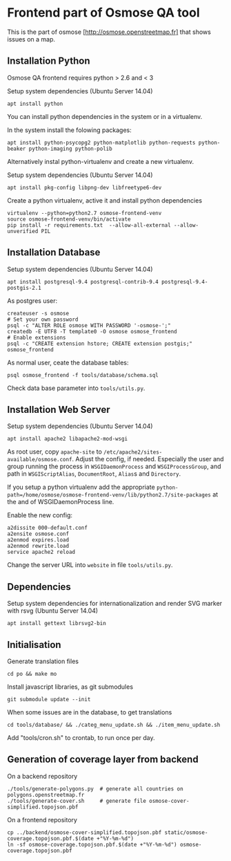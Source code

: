 Frontend part of Osmose QA tool
===============================

This is the part of osmose [http://osmose.openstreetmap.fr] that shows issues
on a map.


Installation Python
-------------------

Osmose QA frontend requires python > 2.6 and < 3

Setup system dependencies (Ubuntu Server 14.04)
```
apt install python
```

You can install python dependencies in the system or in a virtualenv.

In the system install the folowing packages:
```
apt install python-psycopg2 python-matplotlib python-requests python-beaker python-imaging python-polib
```

Alternatively instal python-virtualenv and create a new virtualenv.

Setup system dependencies (Ubuntu Server 14.04)
```
apt install pkg-config libpng-dev libfreetype6-dev
```

Create a python virtualenv, active it and install python dependencies
```
virtualenv --python=python2.7 osmose-frontend-venv
source osmose-frontend-venv/bin/activate
pip install -r requirements.txt  --allow-all-external --allow-unverified PIL
```


Installation Database
---------------------

Setup system dependencies (Ubuntu Server 14.04)
```
apt install postgresql-9.4 postgresql-contrib-9.4 postgresql-9.4-postgis-2.1
```

As postgres user:
```
createuser -s osmose
# Set your own password
psql -c "ALTER ROLE osmose WITH PASSWORD '-osmose-';"
createdb -E UTF8 -T template0 -O osmose osmose_frontend
# Enable extensions
psql -c "CREATE extension hstore; CREATE extension postgis;" osmose_frontend
```

As normal user, ceate the database tables:
```
psql osmose_frontend -f tools/database/schema.sql
```

Check data base parameter into `tools/utils.py`.


Installation Web Server
-----------------------

Setup system dependencies (Ubuntu Server 14.04)
```
apt install apache2 libapache2-mod-wsgi
```

As root user, copy `apache-site` to `/etc/apache2/sites-available/osmose.conf`.
Adjust the config, if needed. Especially the user and group running the process in
`WSGIDaemonProcess` and `WSGIProcessGroup`, and path in `WSGIScriptAlias`,
`DocumentRoot`, `Alias`s and `Directory`.

If you setup a python virtualenv add the appropriate `python-path=/home/osmose/osmose-frontend-venv/lib/python2.7/site-packages`
at the and of WSGIDaemonProcess line.

Enable the new config:
```
a2dissite 000-default.conf
a2ensite osmose.conf
a2enmod expires.load
a2enmod rewrite.load
service apache2 reload
```

Change the server URL into `website` in file `tools/utils.py`.

Dependencies
------------

Setup system dependencies for internationalization and render SVG marker with rsvg (Ubuntu Server 14.04)
```
apt install gettext librsvg2-bin
```


Initialisation
--------------

Generate translation files
```
cd po && make mo
```

Install javascript libraries, as git submodules
```
git submodule update --init
```

When some issues are in the database, to get translations
```
cd tools/database/ && ./categ_menu_update.sh && ./item_menu_update.sh
```

Add "tools/cron.sh" to crontab, to run once per day.


Generation of coverage layer from backend
-----------------------------------------

On a backend repository
```
./tools/generate-polygons.py  # generate all countries on polygons.openstreetmap.fr
./tools/generate-cover.sh     # generate file osmose-cover-simplified.topojson.pbf
```

On a frontend repository
```
cp ../backend/osmose-cover-simplified.topojson.pbf static/osmose-coverage.topojson.pbf.$(date +"%Y-%m-%d")
ln -sf osmose-coverage.topojson.pbf.$(date +"%Y-%m-%d") osmose-coverage.topojson.pbf
```

